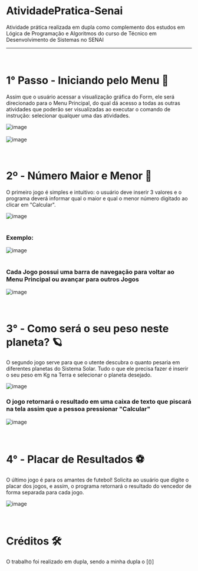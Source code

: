 # AtividadePratica-Senai

Atividade prática realizada em dupla como complemento dos estudos em Lógica de Programação e Algoritmos do curso de Técnico em Desenvolvimento de Sistemas no SENAI 
<hr>
<br>

# 1° Passo - Iniciando pelo Menu 🚂
Assim que o usuário acessar a visualização gráfica do Form, ele será direcionado para o Menu Principal, do qual dá acesso a todas as outras atividades que poderão ser visualizadas ao executar o comando de instrução: selecionar qualquer uma das atividades.

![image](https://github.com/user-attachments/assets/da00298e-5786-4981-9bd7-24c3d6b3a8f8)
<br>
<br>
![image](https://github.com/user-attachments/assets/6c8e8464-cda1-4819-9925-6859dfba49af)
<br><br><br>

# 2º - Número Maior e Menor 🔢
O primeiro jogo é simples e intuitivo: o usuário deve inserir 3 valores e o programa deverá informar qual o maior e qual o menor número digitado ao clicar em "Calcular".

![image](https://github.com/user-attachments/assets/c12f9514-6955-49ee-8593-698ec99c743b)
<br>
<br>

### Exemplo:
![image](https://github.com/user-attachments/assets/007d1dae-2484-4cb3-afc3-cba8b2b71b42)
<br>
<br>
### Cada Jogo possui uma barra de navegação para voltar ao Menu Principal ou avançar para outros Jogos
![image](https://github.com/user-attachments/assets/06beae21-8c70-4a6e-926c-80250f375e8b)
<br><br><br>


# 3° - Como será o seu peso neste planeta? 🪐
O segundo jogo serve para que o utente descubra o quanto pesaria em diferentes planetas do Sistema Solar. Tudo o que ele precisa fazer é inserir o seu peso em Kg na Terra e selecionar o planeta desejado. 

![image](https://github.com/user-attachments/assets/e8042eec-285f-495b-a9bb-d63653bdde9e)
<br>
### O jogo retornará o resultado em uma caixa de texto que piscará na tela assim que a pessoa pressionar "Calcular"
![image](https://github.com/user-attachments/assets/b724ae6a-75d3-4fe0-9847-7783cf4eaa14)
<br><br><br>

# 4° - Placar de Resultados ⚽
O último jogo é para os amantes de futebol! Solicita ao usuário que digite o placar dos jogos, e assim, o programa retornará o resultado do vencedor de forma separada para cada jogo.

![image](https://github.com/user-attachments/assets/41ce5109-7468-482f-a3cd-43594f4a2bf5)
<br><br><br>

# Créditos 🛠
O trabalho foi realizado em dupla, sendo a minha dupla o [()]









